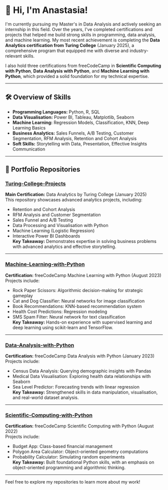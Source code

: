 # 👋 Hi, I'm Anastasia!

I'm currently pursuing my Master's in Data Analysis and actively seeking an internship in this field. Over the years, I've completed certifications and projects that helped me build strong skills in programming, data analysis, and machine learning. My most recent achievement is completing the **Data Analytics certification from Turing College** (January 2025), a comprehensive program that equipped me with diverse and industry-relevant skills.

I also hold three certifications from freeCodeCamp in **Scientific Computing with Python**, **Data Analysis with Python**, and **Machine Learning with Python**, which provided a solid foundation for my technical expertise.

---

## 🛠️ Overview of Skills
- **Programming Languages:** Python, R, SQL
- **Data Visualisation:** Power BI, Tableau, Matplotlib, Seaborn
- **Machine Learning:** Regression Models, Classification, KNN, Deep Learning Basics
- **Business Analytics:** Sales Funnels, A/B Testing, Customer Segmentation, RFM Analysis, Retention and Cohort Analysis
- **Soft Skills:** Storytelling with Data, Presentation, Effective Insights  Communication

---

## 📂 Portfolio Repositories

### [Turing-College-Projects](https://github.com/norlingstax/Turing-College-Projects)
**Main Certification:** Data Analytics by Turing College (January 2025)  
This repository showcases advanced analytics projects, including:
- Retention and Cohort Analysis
- RFM Analysis and Customer Segmentation
- Sales Funnel and A/B Testing
- Data Processing and Visualisation with Python
- Machine Learning (Logistic Regression)
- Interactive Power BI Dashboards  
**Key Takeaway:** Demonstrates expertise in solving business problems with advanced analytics and effective storytelling.

---

### [Machine-Learning-with-Python](https://github.com/norlingstax/Machine-Learning-with-Python)
**Certification:** freeCodeCamp Machine Learning with Python (August 2023)  
Projects include:
- Rock Paper Scissors: Algorithmic decision-making for strategic gameplay
- Cat and Dog Classifier: Neural networks for image classification
- Book Recommendations: KNN-based recommendation system
- Health Cost Predictions: Regression modeling
- SMS Spam Filter: Neural network for text classification  
**Key Takeaway:** Hands-on experience with supervised learning and deep learning using scikit-learn and TensorFlow.

---

### [Data-Analysis-with-Python](https://github.com/norlingstax/Data-Analysis-with-Python)
**Certification:** freeCodeCamp Data Analysis with Python (January 2023)  
Projects include:
- Census Data Analysis: Querying demographic insights with Pandas
- Medical Data Visualisation: Exploring health data relationships with Seaborn
- Sea Level Predictor: Forecasting trends with linear regression  
**Key Takeaway:** Strengthened skills in data manipulation, visualisation, and real-world dataset analysis.

---

### [Scientific-Computing-with-Python](https://github.com/norlingstax/Scientific-Computing-with-Python)
**Certification:** freeCodeCamp Scientific Computing with Python (August 2022)  
Projects include:
- Budget App: Class-based financial management
- Polygon Area Calculator: Object-oriented geometry computations
- Probability Calculator: Simulating random experiments  
**Key Takeaway:** Built foundational Python skills, with an emphasis on object-oriented programming and algorithmic thinking.

---

Feel free to explore my repositories to learn more about my work!

